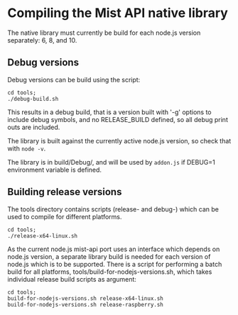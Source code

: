 # Compiling the Mist API native library

The native library must currently be build for each node.js version separately: 6, 8, and 10.

## Debug versions

Debug versions can be build using the script:

```
cd tools;
./debug-build.sh
```

This results in a debug build, that is a version built with '-g' options to include debug symbols, and no RELEASE_BUILD defined, so all debug print outs are included. 

The library is built against the currently active node.js version, so check that with `node -v`. 

The library is in build/Debug/, and will be used by `addon.js` if DEBUG=1 environment variable is defined. 

## Building release versions

The tools directory contains scripts (release- and debug-) which can be
used to compile for different platforms.

```
cd tools;
./release-x64-linux.sh
```

As the current node.js mist-api port uses an interface which depends on
node.js version, a separate library build is needed for each version of
node.js which is to be supported. There is a script for performing a
batch build for all platforms, tools/build-for-nodejs-versions.sh, which
takes individual release build scripts as argument:

```
cd tools;
build-for-nodejs-versions.sh release-x64-linux.sh
build-for-nodejs-versions.sh release-raspberry.sh
```
